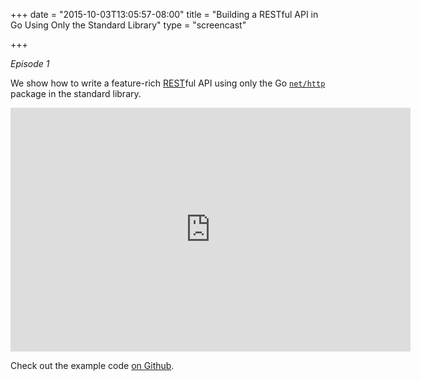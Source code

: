 +++
date = "2015-10-03T13:05:57-08:00"
title = "Building a RESTful API in Go Using Only the Standard Library"
type = "screencast"

+++

_Episode 1_

We show how to write a feature-rich [REST](https://en.wikipedia.org/wiki/Representational_state_transfer)ful API using only the Go [`net/http`](http://godoc.org/net/http) package in the standard library.

<!--more-->

<iframe
  class="ytplayer"
  type="text/html"
  width="640"
  height="390"
  src="http://www.youtube.com/embed/6Pl5Xrrne2c?autoplay=0&origin=http://example.com"
  frameborder="0"
></iframe>

Check out the example code [on Github](https://github.com/arschles/go-in-5-minutes/tree/master/episode1).
